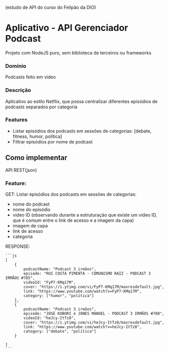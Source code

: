 (estudo de API do curso do Felipão da DIO)
# Aplicativo - API Gerenciador Podcast
Projeto com NodeJS puro, sem biblioteca de terceiros ou frameworks

### Domínio
Podcasts feito em vídeo

### Descrição
Aplicativo ao estilo Netflix, que possa centralizar diferentes episódios de podcasts separados por categoria

### Features
- Listar episódios dos podcasts em sessões de categorias:   [debate, fitness, humor, política]
- Filtrar episódios por nome de podcast

## Como implementar
API REST(json)

### Feature:
GET: Listar episódios dos podcasts em sessões de categorias: 
- nome do podcast
- nome do episódio
- video ID (observando durante a estruturação que existe um vídeo ID, que é comum entre o link de acesso e a imagem da capa)
- imagem de capa
- link de acesso
- categoria

RESPONSE:

    ```js
    [
        {
            podcastName: "Podcast 3 irmãos",
            episode: "RUI COSTA PIMENTA - COMUNISMO RAIZ - PODCAST 3 IRMÃOS #785",
            videoId: "FyP7-KMq17M",
            cover: "https://i.ytimg.com/vi/FyP7-KMq17M/maxresdefault.jpg",
            link: "https://www.youtube.com/watch?v=FyP7-KMq17M",
            category: ["humor", "política"]
        },
        {
            podcastName: "Podcast 3 irmãos",
            episode: "JOSÉ KOBORI e JONES MANOEL - PODCAST 3 IRMÃOS #780",
            videoId: "heJcy-ItTz8",
            cover: "https://i.ytimg.com/vi/heJcy-ItTz8/maxresdefault.jpg",
            link: "https://www.youtube.com/watch?v=heJcy-ItTz8",
            category: ["debate", "política"]
        }

    ]
    ```